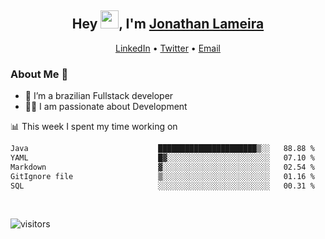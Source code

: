 <h2 align="center">Hey <img src="https://github.com/TheDudeThatCode/TheDudeThatCode/blob/master/Assets/Hi.gif" width="29">, I'm <a href="https://www.linkedin.com/in/jonathanlameira/">Jonathan Lameira</a></h2>
<p align="center">
  <a href="https://www.linkedin.com/in/jonathanlameira/">LinkedIn</a> •
  <a href="https://twitter.com/jlameira">Twitter</a> •
  <a href="mailto:jlameira@gmail.com">Email</a>
</p>

### About Me 🚀
- 🌱  I’m a brazilian Fullstack developer</br>
- 👨‍💻  I am passionate about Development</br>

<!-- ![Jonathan Lameira github stats](https://github-readme-stats.vercel.app/api?username=jlameirameli&show_icons=true&hide_border=true)&nbsp;&nbsp; -->

📊 This week I spent my time working on
<!--START_SECTION:waka-->

```txt
Java                             ██████████████████████▒░░   88.88 %
YAML                             █▓░░░░░░░░░░░░░░░░░░░░░░░   07.10 %
Markdown                         ▓░░░░░░░░░░░░░░░░░░░░░░░░   02.54 %
GitIgnore file                   ▒░░░░░░░░░░░░░░░░░░░░░░░░   01.16 %
SQL                              ░░░░░░░░░░░░░░░░░░░░░░░░░   00.31 %
```

<!--END_SECTION:waka-->

<br />

![visitors](https://visitor-badge.laobi.icu/badge?page_id=jlameira.jlameira)
